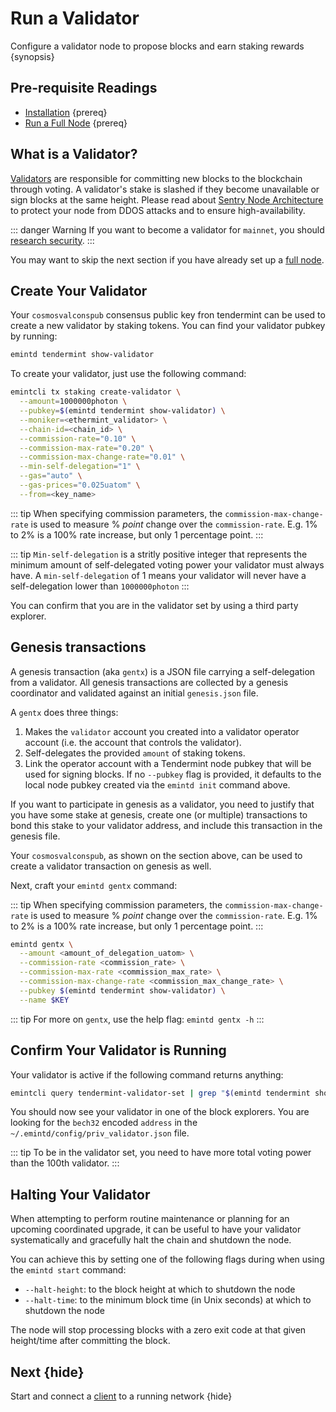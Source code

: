 <!--
order: 4
-->

# Run a Validator

Configure a validator node to propose blocks and earn staking rewards {synopsis}

## Pre-requisite Readings

- [Installation](./installation.md) {prereq}
- [Run a Full Node](./run_node.md) {prereq}

## What is a Validator?

[Validators](https://hub.cosmos.network/master/validators/overview.html) are responsible for committing new blocks to the blockchain through voting. A validator's stake is slashed if they become unavailable or sign blocks at the same height. Please read about [Sentry Node Architecture](https://hub.cosmos.network/master/validators/validator-faq.html#how-can-validators-protect-themselves-from-denial-of-service-attacks) to protect your node from DDOS attacks and to ensure high-availability.

::: danger Warning
If you want to become a validator for `mainnet`, you should [research security](https://hub.cosmos.network/master/validators/security.html).
:::

You may want to skip the next section if you have already set up a [full node](../emint-tutorials/join-mainnet.md).

## Create Your Validator

Your `cosmosvalconspub` consensus public key fron tendermint can be used to create a new validator by staking tokens. You can find your validator pubkey by running:

```bash
emintd tendermint show-validator
```

To create your validator, just use the following command:

```bash
emintcli tx staking create-validator \
  --amount=1000000photon \
  --pubkey=$(emintd tendermint show-validator) \
  --moniker=<ethermint_validator> \
  --chain-id=<chain_id> \
  --commission-rate="0.10" \
  --commission-max-rate="0.20" \
  --commission-max-change-rate="0.01" \
  --min-self-delegation="1" \
  --gas="auto" \
  --gas-prices="0.025uatom" \
  --from=<key_name>
```

::: tip
When specifying commission parameters, the `commission-max-change-rate` is used to measure % _point_ change over the `commission-rate`. E.g. 1% to 2% is a 100% rate increase, but only 1 percentage point.
:::

::: tip
`Min-self-delegation` is a stritly positive integer that represents the minimum amount of self-delegated voting power your validator must always have. A `min-self-delegation` of 1 means your validator will never have a self-delegation lower than `1000000photon`
:::

You can confirm that you are in the validator set by using a third party explorer.

## Genesis transactions

A genesis transaction (aka `gentx`) is a JSON file carrying a self-delegation from a validator. All genesis transactions are collected by a genesis coordinator and validated against an initial `genesis.json` file.

A `gentx` does three things:

1. Makes the `validator` account you created into a validator operator account (i.e. the account that controls the validator).
2. Self-delegates the provided `amount` of staking tokens.
3. Link the operator account with a Tendermint node pubkey that will be used for signing blocks. If no `--pubkey` flag is provided, it defaults to the local node pubkey created via the `emintd init` command above.

If you want to participate in genesis as a validator, you need to justify that
you have some stake at genesis, create one (or multiple) transactions to bond this stake to your validator address, and include this transaction in the genesis file.

Your `cosmosvalconspub`, as shown on the section above, can be used to create a validator transaction on genesis as well.

Next, craft your `emintd gentx` command:

::: tip
When specifying commission parameters, the `commission-max-change-rate` is used to measure % _point_ change over the `commission-rate`. E.g. 1% to 2% is a 100% rate increase, but only 1 percentage point.
:::

```bash
emintd gentx \
  --amount <amount_of_delegation_uatom> \
  --commission-rate <commission_rate> \
  --commission-max-rate <commission_max_rate> \
  --commission-max-change-rate <commission_max_change_rate> \
  --pubkey $(emintd tendermint show-validator) \
  --name $KEY
```

::: tip
For more on `gentx`, use the help flag: `emintd gentx -h`
:::

## Confirm Your Validator is Running

Your validator is active if the following command returns anything:

```bash
emintcli query tendermint-validator-set | grep "$(emintd tendermint show-validator)"
```

You should now see your validator in one of the block explorers. You are looking for the `bech32` encoded `address` in the `~/.emintd/config/priv_validator.json` file.

::: tip
To be in the validator set, you need to have more total voting power than the 100th validator.
:::

## Halting Your Validator

When attempting to perform routine maintenance or planning for an upcoming coordinated
upgrade, it can be useful to have your validator systematically and gracefully halt the chain and shutdown the node.

You can achieve this by setting one of the following flags during when using the `emintd start` command:

- `--halt-height`: to the block height at which to shutdown the node
- `--halt-time`: to the minimum block time (in Unix seconds) at which to shutdown the node

The node will stop processing blocks with a zero exit code at that given height/time after
committing the block.

## Next {hide}

Start and connect a [client](./clients.md) to a running network {hide}
